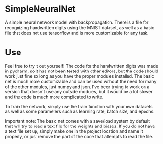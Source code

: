 # SimpleNeuralNet
A simple neural network model with backpropagation. There is a file for recognizing handwritten digits using the MNIST dataset, as well as a basic file that does not use tensorflow and is more customizable for any task.

# Use
Feel free to try it out yourself! The code for the handwritten digits was made in pycharm, so it has not been tested with other editors, but the code should work just fine so long as you have the proper modules installed. The basic net is much more customizable and can be used without the need for many of the other modules, just numpy and json. I've been trying to work on a version that doesn't use any outside modules, but it would be a lot slower and the code is much more complicated to write.

To train the network, simply use the train function with your own datasets as well as some parameters such as learning rate, batch size, and epochs.

Important note: The basic net comes with a save/load system by default that will try to read a text file for the weights and biases. If you do not have a text file set up, simply make one in the project location and name it properly, or just remove the part of the code that attempts to read the file.
